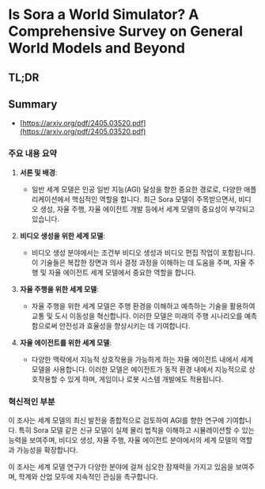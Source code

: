 # Is Sora a World Simulator? A Comprehensive Survey on General World Models and Beyond
## TL;DR
## Summary
- [https://arxiv.org/pdf/2405.03520.pdf](https://arxiv.org/pdf/2405.03520.pdf)

### 주요 내용 요약

1. **서론 및 배경**:
   - 일반 세계 모델은 인공 일반 지능(AGI) 달성을 향한 중요한 경로로, 다양한 애플리케이션에서 핵심적인 역할을 합니다. 최근 Sora 모델이 주목받으면서, 비디오 생성, 자율 주행, 자율 에이전트 개발 등에서 세계 모델의 중요성이 부각되고 있습니다.

2. **비디오 생성을 위한 세계 모델**:
   - 비디오 생성 분야에서는 조건부 비디오 생성과 비디오 편집 작업이 포함됩니다. 이 기술들은 복잡한 장면과 의사 결정 과정을 이해하는 데 도움을 주며, 자율 주행 및 자율 에이전트 세계 모델에서 중요한 역할을 합니다.

3. **자율 주행을 위한 세계 모델**:
   - 자율 주행을 위한 세계 모델은 주행 환경을 이해하고 예측하는 기술을 활용하여 교통 및 도시 이동성을 혁신합니다. 이러한 모델은 미래의 주행 시나리오를 예측함으로써 안전성과 효율성을 향상시키는 데 기여합니다.

4. **자율 에이전트를 위한 세계 모델**:
   - 다양한 맥락에서 지능적 상호작용을 가능하게 하는 자율 에이전트 내에서 세계 모델을 사용합니다. 이러한 모델은 에이전트가 동적 환경 내에서 지능적으로 상호작용할 수 있게 하며, 게임이나 로봇 시스템 개발에도 적용됩니다.

### 혁신적인 부분
이 조사는 세계 모델의 최신 발전을 종합적으로 검토하여 AGI를 향한 연구에 기여합니다. 특히 Sora 모델 같은 신규 모델이 실제 물리 법칙을 이해하고 시뮬레이션할 수 있는 능력을 보여주며, 비디오 생성, 자율 주행, 자율 에이전트 분야에서의 세계 모델의 역할과 가능성을 확장합니다.

이 조사는 세계 모델 연구가 다양한 분야에 걸쳐 심오한 잠재력을 가지고 있음을 보여주며, 학계와 산업 모두에 지속적인 관심을 촉구합니다.